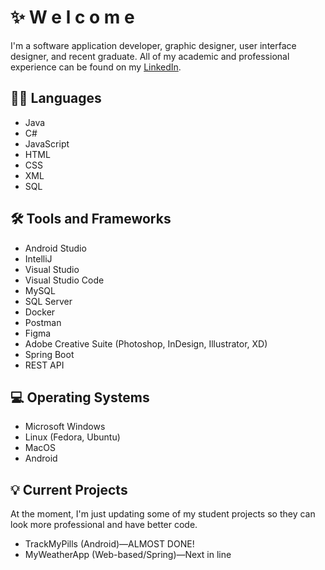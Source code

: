 # ✨️ W e l c o m e 

I'm a software application developer, graphic designer, user interface designer, and recent graduate. All of my academic and professional experience can be found on my [LinkedIn](https://www.linkedin.com/in/ntpinckney).

## 👨‍💻 Languages
- Java
- C#
- JavaScript
- HTML
- CSS
- XML
- SQL

## 🛠 Tools and Frameworks
- Android Studio
- IntelliJ
- Visual Studio
- Visual Studio Code
- MySQL
- SQL Server
- Docker
- Postman
- Figma
- Adobe Creative Suite (Photoshop, InDesign, Illustrator, XD)
- Spring Boot
- REST API

## 💻 Operating Systems
- Microsoft Windows
- Linux (Fedora, Ubuntu)
- MacOS
- Android

## 💡 Current Projects

At the moment, I'm just updating some of my student projects so they can look more professional and have better code.
- TrackMyPills (Android)—ALMOST DONE!
- MyWeatherApp (Web-based/Spring)—Next in line

